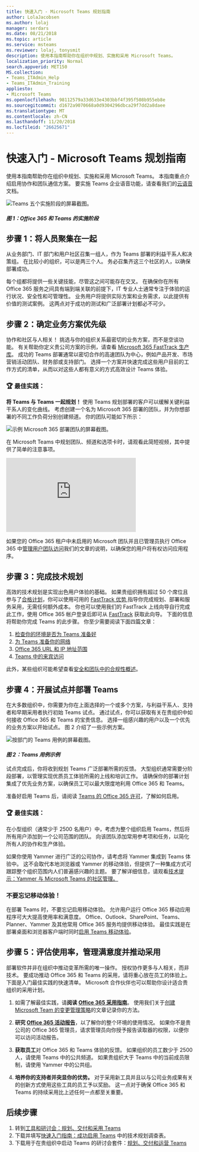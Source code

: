 ```yaml
---
title: 快速入门 - Microsoft Teams 规划指南
author: LolaJacobsen
ms.author: lolaj
manager: serdars
ms.date: 08/21/2018
ms.topic: article
ms.service: msteams
ms.reviewer: lolaj, tonysmit
description: 使用本指南帮助你在组织中规划、实施和采用 Microsoft Teams。
localization_priority: Normal
search.appverid: MET150
MS.collection:
- Teams_ITAdmin_Help
- Teams_ITAdmin_Training
appliesto:
- Microsoft Teams
ms.openlocfilehash: 98112579a33d633e4303bbf4f395f508b955eb8e
ms.sourcegitcommit: d1672a9070668a0d9304296dbca29f7dd2a8daee
ms.translationtype: MT
ms.contentlocale: zh-CN
ms.lasthandoff: 11/20/2018
ms.locfileid: "26625671"
---
```

<a name="quick-start---microsoft-teams-planning-guide"></a>快速入门 - Microsoft Teams 规划指南
==========================================================

使用本指南帮助你在组织中规划、实施和采用 Microsoft Teams。 本指南重点介绍启用协作和团队通信方案。 要实施 Teams 企业语音功能，请查看我们的[云语音](https://docs.microsoft.com/MicrosoftTeams/cloud-voice-deployment)文档。

![Teams 五个实施阶段的屏幕截图。](media/quick-start-enable-Teams-Implementation-Phases.png)
#### <a name="figure-1-implementation-phases-of-office-365-and-teams"></a>*图 1：Office 365 和 Teams 的实施阶段*

## <a name="step-1-get-your-people-together"></a>步骤 1：将人员聚集在一起

从业务部门、IT 部门和用户社区召集一组人，作为 Teams 部署的利益干系人和决策组。 在比较小的组织，可以是两三个人。 务必召集齐这三个社区的人，以确保部署成功。

每个组都将提供一些关键技能，尽管这之间可能存在交叉。 在确保你在所有 Office 365 服务之间具有端到端关联的前提下，IT 专业人士通常专注于体验的运行状况、安全性和可管理性。 业务用户将提供实际方案和业务需求，以此提供有价值的测试案例。 这两点对于成功的测试和广泛部署计划都必不可少。

## <a name="step-2-prioritize-your-business-scenarios"></a>步骤 2：确定业务方案优先级

协作和社区与人相关！ 挑选与你的组织关系最密切的业务方案，而不是空谈功能。 有关帮助你定义贵公司方案的示例，请查看 [Microsoft 365 FastTrack 生产库](https://fasttrack.microsoft.com/microsoft365/productivitylibrary)。 成功的 Teams 部署通常以密切合作的高速团队为中心，例如产品开发、市场营销活动团队、财务部或支持部门。 选择一个方案并快速完成这些用户目前的工作方式的清单，从而以对这些人都有意义的方式高效设计 Teams 体验。

### <a name="trophy-best-practice"></a>:trophy: 最佳实践：
**将 Teams 与 Teams 一起规划！** 使用 Teams 规划部署的客户可以缓解关键利益干系人的变化曲线。 考虑创建一个名为 Microsoft 365 部署的团队，并为你想部署的不同工作负荷分别创建频道。 你的团队可能如下所示：

![示例 Microsoft 365 部署团队的屏幕截图。](media/quick-start-enable-Teams-Microsoft365-Deployment-Team.png)

在 Microsoft Teams 中规划团队、频道和选项卡时，请观看此简短视频，其中提供了简单的注意事项。

<iframe width="350" height="200" src="https://www.youtube.com/embed/hjJWtoaRJeE" frameborder="0" allowfullscreen></iframe>

如果您的 Office 365 租户中未启用的 Microsoft 团队并且已管理员执行 Office 365 中[管理用户团队访问](user-access.md)我们的文章的说明，以确保您的用户将有权访问应用程序。

## <a name="step-3-complete-technical-planning"></a>步骤 3：完成技术规划

高效的技术规划是实现出色用户体验的基础。 如果贵组织拥有超过 50 个席位且参与了[合格计划](https://docs.microsoft.com/fasttrack/fasttrack-benefit-for-office-365)，你可以使用可用的 [FastTrack 优势](https://docs.microsoft.com/fasttrack/fasttrack-benefit-for-office-365),指导你完成规划、部署和服务采用，无需任何额外成本。 你也可以使用我们的 FastTrack 上线向导自行完成此工作，使用 Office 365 帐户登录后即可从 [FastTrack](https://fasttrack.microsoft.com/) 获取此向导。 下面的信息将帮助你完成 Teams 的此步骤。 你至少需要阅读下面四篇文章：

1.  [检查你的环境是否为 Teams 准备好](environment-readiness.md)
2.  [为 Teams 准备你的网络](prepare-network.md)
3.  [Office 365 URL 和 IP 地址范围](office-365-urls-ip-address-ranges.md)
4.  [Teams 中的来宾访问](guest-access.md)

此外，某些组织可能希望查看[安全和团队中的合规性概述](security-compliance-overview.md)。


## <a name="step-4-conduct-pilots-and-deploy-teams"></a>步骤 4：开展试点并部署 Teams

在大多数组织中，你需要为你在上面选择的一个或多个方案，与利益干系人、支持者和早期采用者执行初始 Teams 试点。 通过试点，你可以获取有关在贵组织中如何接收 Office 365 和 Teams 的宝贵信息。 选择一组感兴趣的用户以及一个优先的业务方案以开始试点。 图 2 介绍了一些示例方案。


![按部门的 Teams 用例的屏幕截图。](media/quick-start-enable-Teams-Use-cases-by-department.png)
#### <a name="figure-2-use-case-examples-for-teams"></a>*图 2：Teams 用例示例*

试点完成后，你将收到规划 Teams 广泛部署所需的反馈。 大型组织通常需要分阶段部署，以管理实现优质员工体验所需的上线和培训工作。 请确保你的部署计划集成了优先业务方案，以确保员工可以最大限度地利用 Office 365 和 Teams。

准备好启用 Teams 后，请阅读 [Teams 的 Office 365 许可](office-365-licensing.md)，了解如何启用。


### <a name="trophy-best-practice"></a>:trophy: 最佳实践：
在小型组织（通常少于 2500 名用户）中，考虑为整个组织启用 Teams，然后将所有用户添加到一个公司范围的团队。 向该团队添加常用参考项和任务，以简化所有人的协作和生产体验。

如果你使用 Yammer 进行广泛的公司协作，请考虑将 Yammer 集成到 Teams 体验中。 这不会取代本地浏览器或 Yammer 的移动体验，但提供了一种集成方式可跟踪整个组织范围内人们普遍感兴趣的主题。 要了解详细信息，请观看[技术提示：Yammer 与 Microsoft Teams 的社区管理。](https://youtu.be/LU-sv-07jcY)

### <a name="dont-forget-mobile"></a>不要忘记移动体验！
在部署 Teams 时，不要忘记启用移动体验。 允许用户运行 Office 365 移动应用程序可大大提高使用率和满意度。 Office、Outlook、SharePoint、Teams、Planner、Yammer 及其他常用 Office 365 服务均提供移动体验。 最佳实践是在部署桌面和浏览器客户端时同时[启用 Teams 移动体验](get-clients.md#mobile-clients)。


## <a name="step-5-measure-usage-manage-satisfaction-and-drive-adoption"></a>步骤 5：评估使用率，管理满意度并推动采用

部署软件并非在组织中推动变革所需的唯一操作。 授权协作更多与人相关，而非技术。 要成功推动 Office 365 和 Teams 的采用，请将重心放在员工的体验上。 下面是入门最佳实践的快速清单。 Microsoft 合作伙伴也可以帮助你设计适合贵组织的采用计划。

1. 如需了解最佳实践，请**阅读 [Office 365 采用指南]( https://aka.ms/office365adoptionguide)**。 使用我们关于[创建 Microsoft Team 的变更管理策略](change-management-strategy.md)的文章记录你的方法。
1. **研究 [Office 365 活动报告](https://support.office.com/article/Activity-Reports-in-the-Office-365-admin-center-0d6dfb17-8582-4172-a9a9-aed798150263)**，以了解你的整个环境的使用情况。 如果你不是贵公司的 Office 365 管理员，请求管理员向你授予报告读取器的权限，以便你可以访问活动报告。
2. **获取员工**对 Office 365 和 Teams 体验的反馈。 如果组织的员工数少于 2500 人，请使用 Teams 中的公共频道。 如果贵组织大于 Teams 中的当前成员限制，请使用 Yammer 中的公共组。

4. **培养你的支持者并突显你的优势。** 对于采用新工具并且以与公司业务成果有关的创新方式使用这些工具的员工予以奖励。 这一点对于确保 Office 365 和 Teams 的持续采用比上述任何一点都至关重要。


## <a name="next-steps"></a>后续步骤
1. 转到[工具和研讨会：规划、交付和采用 Teams](planning-workshop-practical-guide.md)
2. 下载并填写[快速入门指南：成功启用 Teams](https://download.microsoft.com/download/F/3/9/F39B4F10-5720-4516-87E1-91E5A5678EFB/MicrosoftTeams-AdminQuickStart-EnableTeams.docx) 中的技术规划调查表。
3. 下载用于在贵组织中启动 Teams 的研讨会套件：[规划、交付和运营 Teams](https://download.microsoft.com/download/A/A/D/AAD74246-790D-4E61-8DA0-865742CB42DB/MicrosoftTeams-Planning-Workshop-Dec2017.pptx)

